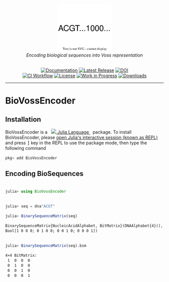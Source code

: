 <div align="center">
  <img src="docs/src/assets/logo.svg" height="150"><br/>
  <i>Encoding biological sequences into Voss representation</i><br/><br/>
</div>

<div align="center">

[![Documentation](https://img.shields.io/badge/documentation-online-blue.svg?logo=Julia&logoColor=white)](https://camilogarciabotero.github.io/BioVossEncoder.jl/dev/)
[![Latest Release](https://img.shields.io/github/release/camilogarciabotero/BioVossEncoder.jl.svg)](https://github.com/camilogarciabotero/BioVossEncoder.jl/releases/latest)
[![DOI](https://zenodo.org/badge/665161607.svg)](https://zenodo.org/badge/latestdoi/665161607)
<br/>
[![CI Workflow](https://github.com/camilogarciabotero/BioVossEncoder.jl/actions/workflows/CI.yml/badge.svg)](https://github.com/camilogarciabotero/BioVossEncoder.jl/actions/workflows/CI.yml)
[![License](https://img.shields.io/badge/license-MIT-green.svg)](https://github.com/camilogarciabotero/BioVossEncoder.jl/blob/main/LICENSE)
[![Work in Progress](https://www.repostatus.org/badges/latest/wip.svg)](https://www.repostatus.org/#wip)
[![Downloads](https://shields.io/endpoint?url=https://pkgs.genieframework.com/api/v1/badge/BioVossEncoder&label=downloads)](https://pkgs.genieframework.com?packages=BioVossEncoder)

</div>

***

# BioVossEncoder


## Installation

<p>
BioVossEncoder is a &nbsp;
    <a href="https://julialang.org">
        <img src="https://raw.githubusercontent.com/JuliaLang/julia-logo-graphics/master/images/julia.ico" width="16em">
        Julia Language
    </a>
    &nbsp; package. To install BioVossEncoder,
    please <a href="https://docs.julialang.org/en/v1/manual/getting-started/">open
    Julia's interactive session (known as REPL)</a> and press <kbd>]</kbd>
    key in the REPL to use the package mode, then type the following command
</p>

```julia
pkg> add BioVossEncoder
```

## Encoding BioSequences

```julia

julia> using BioVossEncoder

```

```julia

julia> seq = dna"ACGT"

```

```julia
julia> BinarySequenceMatrix(seq)
```

    BinarySequenceMatrix{NucleicAcidAlphabet, BitMatrix}(DNAAlphabet{4}(), Bool[1 0 0 0; 0 1 0 0; 0 0 1 0; 0 0 0 1])

```julia

julia> BinarySequenceMatrix(seq).bsm

```

    4×4 BitMatrix:
     1  0  0  0
     0  1  0  0
     0  0  1  0
     0  0  0  1
